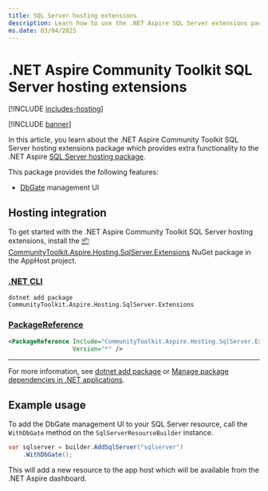 ```yaml
---
title: SQL Server hosting extensions
description: Learn how to use the .NET Aspire SQL Server extensions package which provides extra functionality to the .NET Aspire SQL Server hosting package.
ms.date: 03/04/2025
---
```


# .NET Aspire Community Toolkit SQL Server hosting extensions

[!INCLUDE [includes-hosting](../includes/includes-hosting.md)]

[!INCLUDE [banner](includes/banner.md)]

In this article, you learn about the .NET Aspire Community Toolkit SQL Server hosting extensions package which provides extra functionality to the .NET Aspire [SQL Server hosting package](https://nuget.org/packages/Aspire.Hosting.SQLServer).

This package provides the following features:

- [DbGate](https://dbgate.org/) management UI

## Hosting integration

To get started with the .NET Aspire Community Toolkit SQL Server hosting extensions, install the [📦 CommunityToolkit.Aspire.Hosting.SqlServer.Extensions](https://nuget.org/packages/CommunityToolkit.Aspire.Hosting.SqlServer.Extensions) NuGet package in the AppHost project.

### [.NET CLI](#tab/dotnet-cli)

```dotnetcli
dotnet add package CommunityToolkit.Aspire.Hosting.SqlServer.Extensions
```

### [PackageReference](#tab/package-reference)

```xml
<PackageReference Include="CommunityToolkit.Aspire.Hosting.SqlServer.Extensions"
                  Version="*" />
```

---

For more information, see [dotnet add package](/dotnet/core/tools/dotnet-add-package) or [Manage package dependencies in .NET applications](/dotnet/core/tools/dependencies).

## Example usage

To add the DbGate management UI to your SQL Server resource, call the `WithDbGate` method on the `SqlServerResourceBuilder` instance.

```csharp
var sqlserver = builder.AddSqlServer("sqlserver")
    .WithDbGate();
```

This will add a new resource to the app host which will be available from the .NET Aspire dashboard.
